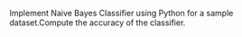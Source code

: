 Implement Naive Bayes Classifier using Python for a sample dataset.Compute the accuracy of the classifier.